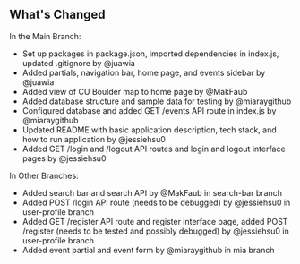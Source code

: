 ## What's Changed
In the Main Branch:
* Set up packages in package.json, imported dependencies in index.js, updated .gitignore by @juawia 
* Added partials, navigation bar, home page, and events sidebar by @juawia 
* Added view of CU Boulder map to home page by @MakFaub
* Added database structure and sample data for testing by @miaraygithub
* Configured database and added GET /events API route in index.js by @miaraygithub 
* Updated README with basic application description, tech stack, and how to run application by @jessiehsu0
* Added GET /login and /logout API routes and login and logout interface pages by @jessiehsu0

In Other Branches:
* Added search bar and search API by @MakFaub in search-bar branch
* Added POST /login API route (needs to be debugged) by @jessiehsu0 in user-profile branch
* Added GET /register API route and register interface page, added POST /register (needs to be tested and possibly debugged) by @jessiehsu0 in user-profile branch
* Added event partial and event form by @miaraygithub in mia branch